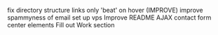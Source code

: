 fix directory structure
links only 'beat' on hover (IMPROVE)
improve spammyness of email
set up vps
Improve README
AJAX contact form center elements
Fill out Work section

